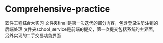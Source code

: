 # Comprehensive-practice
软件工程综合大实习
文件夹finall是第一次迭代的部分内容，包含登录注册注销的后端处理
文件夹school_service是前端的提交，第一次提交包括系统的主界面，另外实现的二手交易功能界面
